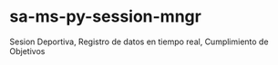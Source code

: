 # sa-ms-py-session-mngr
Sesion Deportiva, Registro de datos en tiempo real, Cumplimiento de Objetivos

